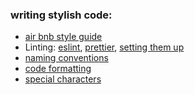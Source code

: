 ### writing stylish code:

- [air bnb style guide](https://github.com/airbnb/javascript)
- Linting: [eslint](https://marketplace.visualstudio.com/items?itemName=dbaeumer.vscode-eslint), [prettier](https://marketplace.visualstudio.com/items?itemName=esbenp.prettier-vscode), [setting them up](https://www.youtube.com/watch?v=YIvjKId9m2c)
- [naming conventions](https://github.com/bgoonz/fundamentals/blob/master/fundamentals/naming_conventions.md)
- [code formatting](https://github.com/bgoonzBelgium/fundamentals/blob/master/fundamentals/code_formatting.md)
- [special characters](https://github.com/bgoonz/fundamentals/blob/master/fundamentals/names_of_special_characters.md)
